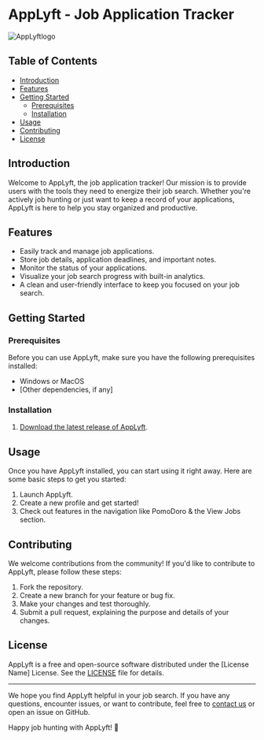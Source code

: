 # AppLyft - Job Application Tracker

![AppLyftlogo](https://github.com/ConwayCJ/AppLyft/assets/94498167/ddba1f14-a08f-46b4-a54a-1d5e61a7d524)

## Table of Contents
- [Introduction](#introduction)
- [Features](#features)
- [Getting Started](#getting-started)
  - [Prerequisites](#prerequisites)
  - [Installation](#installation)
- [Usage](#usage)
- [Contributing](#contributing)
- [License](#license)

## Introduction

Welcome to AppLyft, the job application tracker! Our mission is to provide users with the tools they need to energize their job search. Whether you're actively job hunting or just want to keep a record of your applications, AppLyft is here to help you stay organized and productive.

## Features

- Easily track and manage job applications.
- Store job details, application deadlines, and important notes.
- Monitor the status of your applications.
- Visualize your job search progress with built-in analytics.
- A clean and user-friendly interface to keep you focused on your job search.

## Getting Started

### Prerequisites

Before you can use AppLyft, make sure you have the following prerequisites installed:

- Windows or MacOS
- [Other dependencies, if any]

### Installation

1. [Download the latest release of AppLyft](link_to_download_page).

## Usage

Once you have AppLyft installed, you can start using it right away. Here are some basic steps to get you started:

1. Launch AppLyft.
2. Create a new profile and get started!
3. Check out features in the navigation like PomoDoro & the View Jobs section.

## Contributing

We welcome contributions from the community! If you'd like to contribute to AppLyft, please follow these steps:

1. Fork the repository.
2. Create a new branch for your feature or bug fix.
3. Make your changes and test thoroughly.
4. Submit a pull request, explaining the purpose and details of your changes.

## License

AppLyft is a free and open-source software distributed under the [License Name] License. See the [LICENSE](LICENSE) file for details.

---

We hope you find AppLyft helpful in your job search. If you have any questions, encounter issues, or want to contribute, feel free to [contact us](mailto:your-email@example.com) or open an issue on GitHub.

Happy job hunting with AppLyft! 🚀
